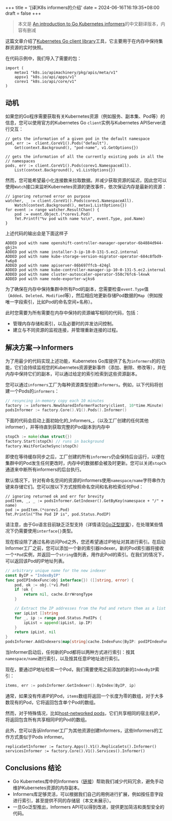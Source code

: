 +++
title = '[译]K8s informers的介绍'
date = 2024-06-16T16:19:35+08:00
draft = false
+++
>本文是 [An introduction to Go Kubernetes informers](https://macias.info/entry/202109081800_k8s_informers.md)的中文翻译版本，内容有删减

这篇文章介绍了[Kubernetes Go client library](https://pkg.go.dev/k8s.io/client-go/informers)工具，它主要用于在内存中保持集群资源的实时快照。

在代码示例中，我们导入了需要的包：

```golang
import (
    metav1 "k8s.io/apimachinery/pkg/apis/meta/v1"
    appsv1 "k8s.io/api/apps/v1"
    corev1 "k8s.io/api/core/v1"
)
```

动机
----------

如果您的Go程序需要获取有关Kubernetes资源（例如服务、副本集、Pod等）的信息，您可以使用官方的Kubernetes Go `client`实例与Kubernetes APIServer进行交互：

```golang
// gets the information of a given pod in the default namespace
pod, err :=  client.CoreV1().Pods("default").
    Get(context.Background(), "pod-name", v1.GetOptions{})

// gets the information of all the currently existing pods in all the
// namespaces
pods, err := client.CoreV1().Pods(corev1.NamespaceAll).
    List(context.Background(), v1.ListOptions{})
```


然而，您可能希望最小化连接数来拉取数据。并减少获取资源的延迟，因此您可以使用`Watch`接口来监听Kubernetes资源的更改事件，依次保证内存是最新的资源：

```golang
// ignoring returned error on purpose
watcher, _ := client.CoreV1().Pods(corev1.NamespaceAll).
	Watch(context.Background(), metav1.ListOptions{})
for event := range watcher.ResultChan() {
    pod := event.Object.(*corev1.Pod)
    fmt.Printf("%v pod with name %s\n", event.Type, pod.Name)
}
```

上述代码的输出会是下面这样子

```shell
ADDED pod with name openshift-controller-manager-operator-6b4884d944-gbj2n
ADDED pod with name installer-3-ip-10-0-131-5.ec2.internal
ADDED pod with name kube-storage-version-migrator-operator-684c8fbd9-fw6p8
ADDED pod with name apiserver-86b697ffcb-424gl
ADDED pod with name kube-controller-manager-ip-10-0-131-5.ec2.internal
ADDED pod with name cluster-autoscaler-operator-558c76fc6-l4xwk
ADDED pod with name node-exporter-wjks6
```

为了确保在内存中保持集群中所有Pod的副本，您需要检查`event.Type`值（`Added`、`Deleted`、`Modified`等），然后相应地更新存储Pod数据的`Map`（例如按唯一字段索引，比如Pod的命名空间+名称）。

此时您需要为所有需要在内存中保持的资源编写相同的代码，包括：

* 管理内存存储和索引，以及必要时的并发访问控制。
* 建立与不同资源的监视连接，并管理重新连接的过程。

解决方案-->Informers
-----------------------

为了用最少的代码实现上述功能，Kubernetes Go库提供了名为`informers`的的功能，它们会持续监视您的Kubernetes资源更新事件（添加、删除、修改等），并在内存中保持它们的副本，可以通过给定的索引检索到这些资源副本。

您可以通过`informers`工厂为每种资源类型创建`informers`。例如，以下代码将创建一个Pods的`informers`：



```go
// resyncing in-memory copy each 10 minutes
factory := informers.NewSharedInformerFactory(client, 10*time.Minute)
podsInformer := factory.Core().V1().Pods().Informer()


```

下面的代码会启动上面初始化的_Informers_，（以及工厂创建的任何其他informer），并等待直到获取完整的Pod副本到内存中

```go
stopCh := make(chan struct{})
factory.Start(stopCh) // runs in background
factory.WaitForCacheSync(stopCh)
```

即使在等待缓存同步之后，工厂创建的所有`informers`仍会保持后台运行，以便在集群中的Pod发生任何更改时，内存中的数据都会被及时更新。您可以关闭`stopCh`通道来中断所有informers的后台执行。

默认情况下，针对有命名空间的资源的informers使用`namespace/name`字符串作为键来存储它们。您可以按以下方式按照命名空间和名称检索任何Pod：

```golang
// ignoring returned ok and err for brevity
podItem, _, _ := podsInformer.GetIndexer().GetByKey(namespace + "/" + name)
pod := podItem.(*corev1.Pod)
fmt.Println("The Pod IP is", pod.Status.PodIP)
```

请注意，由于Go语言目前缺乏泛型支持（详情请见[Go泛型提案](https://go.googlesource.com/proposal/+/refs/heads/master/design/43651-type-parameters.md)），在处理某些情况下仍需要使用`interface{}`类型。


现在假设除了通过名称访问Pod之外，您还希望通过IP地址对其进行索引。在启动Informer工厂之前，您可以添加一个新的索引器indexer。新的Pod索引器将接收一个`*Pod`实例，并返回一个`string`值列表，用作此Pod的索引。在我们的情况下，可以返回该Pod的IP地址列表。

```go
// arbitrary unique name for the new indexer
const ByIP = "IndexByIP"
func podIPIndexFunc(obj interface{}) ([]string, error) {
    pod, ok := obj.(*v1.Pod)
    if !ok {
        return nil, cache.ErrWrongType
    }

    // Extract the IP addresses from the Pod and return them as a list of strings.
    var ipList []string
    for _, ip := range pod.Status.PodIPs {
        ipList = append(ipList, ip.IP)
    }
    return ipList, nil
}
podsInformer.AddIndexers(map[string]cache.IndexFunc{ByIP: podIPIndexFunc})


```


当Informer启动后，任何新的Pod都将以两种方式进行索引：按其`namespace/name`进行索引，以及按其任意IP地址进行索引。

现在，要通过IP地址检索一个Pod，我们需要使用之前添加的新的`IndexByIP`索引：

```go
items, err := podsInformer.GetIndexer().ByIndex(ByIP, ip)
```

通常，如果没有传递IP的Pod，`items`数组将返回一个长度为零的数组，对于大多数现有的Pod，它将返回包含单个Pod的数组。

然而，对于特殊情况，比如[host-networked pods](https://www.alibabacloud.com/help/doc-detail/123997.htm)，它们共享相同的宿主机IP，将返回包含所有共享相同IP的Pod的数组。

此外，您可以告诉Informer工厂为其他资源创建Informers，这些Informers的工作方式类似于Pods informer。

```golang
replicaSetInformer := factory.Apps().V1().ReplicaSets().Informer()
servicesInformer := factory.Core().V1().Services().Informer()
```

Conclusions 结论
-----------
*   Go Kubernetes库中的Informers（[链接](https://pkg.go.dev/k8s.io/client-go/informers)）帮助我们减少代码冗余，避免手动维护Kubernetes资源的内存副本。
*   Informers库足够灵活，可以根据我们自己的用例进行扩展，例如按任意字段进行索引，甚至提供不同的存储层（本文未展示）。
*   一旦Go泛型推出，Informers API可以得到改进，提供更加简洁和类型安全的代码。